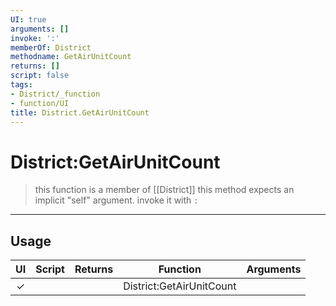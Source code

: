 ```yaml
---
UI: true
arguments: []
invoke: ':'
memberOf: District
methodname: GetAirUnitCount
returns: []
script: false
tags:
- District/_function
- function/UI
title: District.GetAirUnitCount
---
```

# District:GetAirUnitCount
> this function is a member of [[District]]
> this method expects an implicit "self" argument. invoke it with `:`
-----
## Usage
|  UI | Script | Returns | Function | Arguments |
|:---:|:------:|-------:|:--------:|:---------|
|✓| ||District:GetAirUnitCount||
